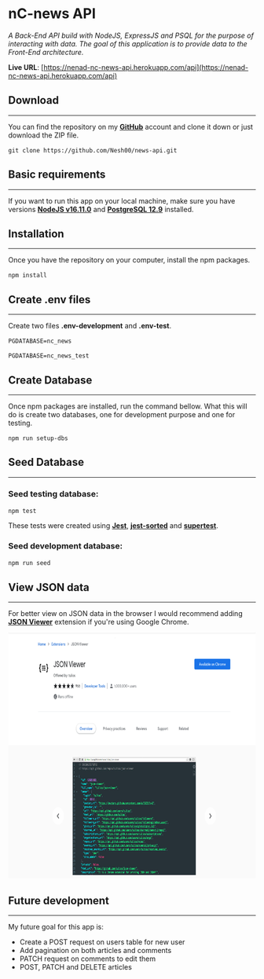 # nC-news API

_A Back-End API build with NodeJS, ExpressJS and PSQL for the purpose of interacting with data. The goal of this application is to provide data to the Front-End architecture._

**Live URL**: [https://nenad-nc-news-api.herokuapp.com/api](https://nenad-nc-news-api.herokuapp.com/api)

## Download

---

You can find the repository on my [**GitHub**](https://github.com/Nesh00/news-api) account and clone it down or just download the ZIP file.

```
git clone https://github.com/Nesh00/news-api.git
```

## Basic requirements

---

If you want to run this app on your local machine, make sure you have versions [**NodeJS v16.11.0**](https://nodejs.org/en/) and [**PostgreSQL 12.9**](https://www.postgresql.org/) installed.

## Installation

---

Once you have the repository on your computer, install the npm packages.

```
npm install
```

## Create .env files

---

Create two files **.env-development** and **.env-test**.

```
PGDATABASE=nc_news
```

```
PGDATABASE=nc_news_test
```

## Create Database

---

Once npm packages are installed, run the command bellow. What this will do is create two databases, one for development purpose and one for testing.

```
npm run setup-dbs
```

## Seed Database

---

### Seed testing database:

```
npm test
```

These tests were created using [**Jest**](https://jestjs.io/), [**jest-sorted**](https://www.npmjs.com/package/jest-sorted) and [**supertest**](https://www.npmjs.com/package/supertest).

### Seed development database:

```
npm run seed
```

## View JSON data

---

For better view on JSON data in the browser I would recommend adding [**JSON Viewer**](https://chrome.google.com/webstore/detail/json-viewer/gbmdgpbipfallnflgajpaliibnhdgobh) extension if you're using Google Chrome.

<img src="screenshots/JSON_viewer.png" alt="screenshot"  width="900" height="500"/>

## Future development

---

My future goal for this app is:

- Create a POST request on users table for new user
- Add pagination on both articles and comments
- PATCH request on comments to edit them
- POST, PATCH and DELETE articles
